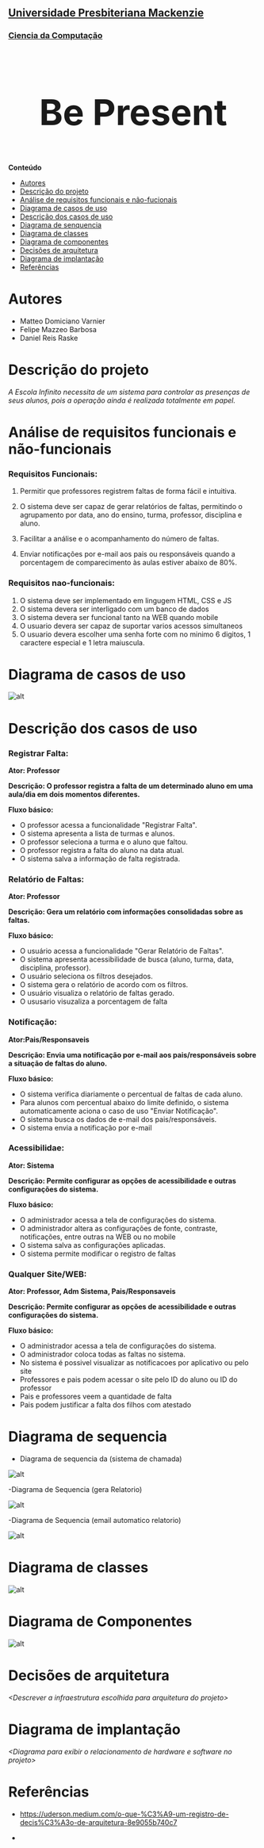 <h2><a href= "https://www.mackenzie.br">Universidade Presbiteriana Mackenzie</a></h2>
<h3><a href= "https://www.mackenzie.br/graduacao/sao-paulo-higienopolis/sistemas-de-informacao">Ciencia da Computação</a></h3>


<font size="+12"><center>
## Be Present
</center></font>


**Conteúdo**

- [Autores](#autores)
- [Descrição do projeto](#Descrição-do-projeto)
- [Análise de requisitos funcionais e não-fucionais](#Análise-de-requisitos-funcionais-e-não-funcionais)
- [Diagrama de casos de uso](#Diagrama-de-casos-de-uso)
- [Descrição dos casos de uso](#Descrição-dos-casos-de-uso)
- [Diagrama de senquencia](#Diagrama-de-sequencia)
- [Diagrama de classes](#Diagrama-de-classes)
- [Diagrama de componentes](#Diagrama-de-Componentes)
- [Decisões de arquitetura](#Decisões-de-arquitetura)
- [Diagrama de implantação](#Diagrama-de-implantação)
- [Referências](#Referências)


# Autores

* Matteo Domiciano Varnier
* Felipe Mazzeo Barbosa 
* Daniel Reis Raske



# Descrição do projeto

*A Escola Infinito necessita de um sistema para controlar as presenças de seus
alunos, pois a operação ainda é realizada totalmente em papel.*

# Análise de requisitos funcionais e não-funcionais
### Requisitos Funcionais:

1. Permitir que professores registrem faltas de forma fácil e intuitiva.

2. O sistema deve ser capaz de gerar relatórios de faltas, permitindo o agrupamento por data, ano do ensino, turma, professor, disciplina e aluno. 

3. Facilitar a análise e o acompanhamento do número de faltas.

4. Enviar notificações por e-mail aos pais ou responsáveis quando a porcentagem de comparecimento às aulas estiver abaixo de 80%.

### Requisitos nao-funcionais:

1. O sistema deve ser implementado em lingugem HTML, CSS e JS
2. O sistema devera ser interligado com um banco de dados
3. O sistema devera ser funcional tanto na WEB quando mobile
4. O usuario devera ser capaz de suportar varios acessos simultaneos
5. O usuario devera escolher uma senha forte com no minimo 6 digitos, 1 caractere especial e 1 letra maiuscula. 

# Diagrama de casos de uso

![alt](/assets/Caso_e_uso.png)

# Descrição dos casos de uso

### Registrar Falta:

**Ator: Professor**

**Descrição: O professor registra a falta de um determinado aluno em uma aula/dia em dois momentos diferentes.**

**Fluxo básico:**

- O professor acessa a funcionalidade "Registrar Falta".
- O sistema apresenta a lista de turmas e alunos.
- O professor seleciona a turma e o aluno que faltou.
- O professor registra a falta do aluno na data atual.
- O sistema salva a informação de falta registrada.

### Relatório de Faltas:

**Ator: Professor**

**Descrição: Gera um relatório com informações consolidadas sobre as faltas.**

**Fluxo básico:**
- O usuário acessa a funcionalidade "Gerar Relatório de Faltas".
- O sistema apresenta acessibilidade de busca (aluno, turma, data, disciplina, professor).
- O usuário seleciona os filtros desejados.
- O sistema gera o relatório de acordo com os filtros.
- O usuário visualiza o relatório de faltas gerado.
- O ususario visuzaliza a porcentagem de falta

### Notificação:

**Ator:Pais/Responsaveis**

**Descrição: Envia uma notificação por e-mail aos pais/responsáveis sobre a situação de faltas do aluno.**

 **Fluxo básico:**
- O sistema verifica diariamente o percentual de faltas de cada aluno.
- Para alunos com percentual abaixo do limite definido, o sistema automaticamente aciona o caso de uso "Enviar Notificação".
- O sistema busca os dados de e-mail dos pais/responsáveis.
- O sistema envia a notificação por e-mail

### Acessibilidae:

**Ator: Sistema**

**Descrição: Permite configurar as opções de acessibilidade e outras configurações do sistema.**

**Fluxo básico:**
- O administrador acessa a tela de configurações do sistema.
- O administrador altera as configurações de fonte, contraste, notificações, entre outras na WEB ou no mobile
- O sistema salva as configurações aplicadas.
- O sistema permite modificar o registro de faltas

### Qualquer Site/WEB:

**Ator: Professor, Adm Sistema, Pais/Responsaveis**

**Descrição: Permite configurar as opções de acessibilidade e outras configurações do sistema.**

**Fluxo básico:**
- O administrador acessa a tela de configurações do sistema.
- O administrador coloca todas as faltas no sistema.
- No sistema é possivel visualizar as notificacoes por aplicativo ou pelo site
- Professores e pais podem acessar o site pelo ID do aluno ou ID do professor
- Pais e professores veem a quantidade de falta
- Pais podem justificar a falta dos filhos com atestado



# Diagrama de sequencia

- Diagrama de sequencia da (sistema de chamada)

![alt](/assets/chamada.png)

-Diagrama de Sequencia (gera Relatorio)

![alt](/assets/Gera_Relatorio.png)

-Diagrama de Sequencia (email automatico relatorio)

![alt](/assets/Email_auto.png)


# Diagrama de classes

![alt](/assets/Diagrama_classe.png)

# Diagrama de Componentes

![alt](/assets/Componentes.png)

# Decisões de arquitetura

*&lt;Descrever a infraestrutura escolhida para arquitetura do projeto&gt;*

# Diagrama de implantação

*&lt;Diagrama para exibir o relacionamento de hardware e software no projeto&gt;*

# Referências

- https://uderson.medium.com/o-que-%C3%A9-um-registro-de-decis%C3%A3o-de-arquitetura-8e9055b740c7

-